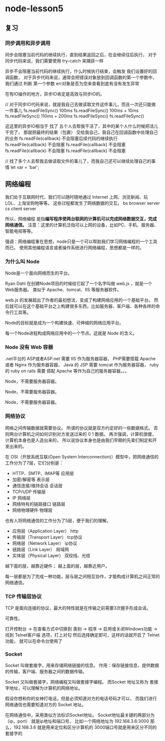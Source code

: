 # node-lesson5

## 复习

### 同步调用和异步调用

同步会阻塞当前代码的继续执行，直到结果返回之后，在会继续往后执行，
对于同步代码来说，我们需要使用 try-catch 来捕获一样

异步不会阻塞当前代码的继续执行，什么时候执行结束，会触发 我们设置好的回调函数，
对于异步代码来说，通常会把错误对象放到回调函数的第一个参数中，我们通过 判断 第一个参数
err对象是否为空来查看到底有没有发生异常

在有IO操作的地方，异步IO肯定是高效与同步IO的。

// 对于同步IO代码来说，就是我自己去做读取文件这件事儿，而且一次还只能做一件事儿
fs.readFileSync()   100ms
fs.readFileSync()   100ms  +  10ms
fs.readFileSync()   110ms + 200ms
fs.readFileSync()
fs.readFileSync()

这这里的异步IO相当于 找了 五个人去帮我干活了，其中的某个人什么时候把活儿干完了，
那就把最终的结果（包裹） 交给我自己，我自己在回调函数中处理自己的业务
fs.readFile(callback)  不会阻塞后续代码的继续执行
fs.readFile(callback)  不会阻塞
fs.readFile(callback)  不会阻塞
fs.readFile(callback)  不会阻塞
fs.readFile(callback)  不会阻塞

// 找了多个人去帮我去做读取文件的事儿了，而我自己还可以继续处理自己的事情
let var  = 'bar';

## 网络编程

我们处于互联网时代，我们可以随时随地通过 Internet 上网、浏览新闻、玩LOL、上淘宝购物等等。
这些过程都发生了网络数据的交互。
bs browser server
cs client server



所以，网络编程 是指**编写程序使两台联网的计算机可以完成网络数据交互，完成网络通信。**
注意：这里的计算机泛指可以上网的设备，比如PC、手机、服务器、智能电视等等。


强调：网络编程重在思想，node只是一个可以帮助我们学习网络编程的一个工具而已。
使用其他编程语言或者操作系统进行网络编程，思想都是一样的。

### 为什么叫 Node

Node是一个面向网络而生的平台。

Ryan Dahl 在创建Node项目的时候给它起了一个名字叫做 web.js ，就是一个Web服务器。
类似于 Apache、tomcat、IIS 等服务器软件。

web.js 的发展超出了作者的最初想法，变成了构建网络应用的一个基础平台。
然后就可以在这个基础平台之上构建很多东西，比如服务器、客户端、各种各样的命令行工具等。

Node的目标就是成为一个构建快速、可伸缩的网络应用平台。

每一个Node进程构成网络应用中的一个节点。这就是 Node 的含义。

### Node 没有 Web 容器

.net平台的 ASP或者ASP.net 需要 IIS 作为服务器容器，
PHP需要搭载 Apache 或者 Nginx 作为服务器容器，
Java 的 JSP 需要 tomcat 作为服务器容器，
ruby 的 ruby on rails 需要 搭配 Apache 等作为自己的服务器容器。。。


Node，不需要服务器容器。

Node，不需要服务器容器。

Node，不需要服务器容器。



### 网络协议
网络之间传输数据就需要协议。
所谓的协议就是双方约定好的一些数据格式。
否则两台计算机之间如何识别对方发送过来的 0 1 数据。
再次强调，计算机很傻，计算机本身也是人造出来的，
所以说协议本身也是由我们早期的先辈们制定和开发出来的。

在 OSI（开放系统互联(Open System Interconnection)）模型中，把网络通信的工作分为了7层，它们分别是：
- HTTP、SMTP、IMAP等 应用层
- 加密/解密等        表示层
- 通信连接/维持会话  会话层
- TCP/UDP            传输层
- IP                 网络层
- 网络特有的链路接口 链路层
- 网络物理硬件       物理层

也有人将网络通信的工作分为了5层，便于我们的理解。
- 应用层（Application Layer）  http
- 传输层（Transport Layer）   tcp协议
- 网络层（Network Layer）     ip协议
- 链路层（Link Layer）        局域网
- 实体层（Physical Layer）   双绞线、光缆

越下面的层，越靠近硬件；
越上面的层，越靠近用户。

每一层都是为了完成一种功能，层与层之间相互协作，才能构成计算机之间正常的网络通信。

### TCP 传输层协议

TCP 是面向连接的协议，最大的特性就是在传输之前需要3次握手形成会话。

可靠性。

打开控制台 -> 在查看方式中切换到 类别 -> 程序 -> 启用或关闭Windows功能 -> 
找到 Telnet客户端 选项，打上对勾 然后选择确定即可，这样的话就开启了 Telnet 功能，
就可以在命令台使用了

### Socket
Socket 叫做套接字，用来存储网络链接的信息。
作用：保存链接信息，提供数据的传输，客户端、服务器之间的数据传输。



Socket 又叫做套接字，网络编程又叫做套接字编程。
而Socket 地址又称为 套接字地址，可以理解为计算机的网络地址。

假设你想和你的女神打电话，但是必须知道对方的电话号码才可以，
而我们进行网络通信也需要知道对方的 Socket 地址。

在网络通信中，采用类似方法标识Socket地址。
Socket地址最关键的两部分为（ip，port）
就是ip地址和端口号，
比如一个网络地址为 192.168.3.6:3000
那么，192.168.3.6 就是用来定位和区分计算机的
3000端口号就是用来区分不同的套接字的

